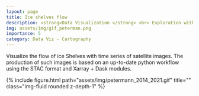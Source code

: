 ```yaml
---
layout: page
title: Ice shelves flow
description: <strong>Data Visualization </strong> <br> Exploration with satellite images.
img: assets/img/gif_peterman.png
importance: 5
category: Data Viz - Cartography
---
```


Visualize the flow of ice Shelves with time series of satellite images. The production of such images is based on an up-to-date python workflow using the STAC format and Xarray + Dask modules.

<div class="row">
           {% include figure.html path="assets/img/petermann_2014_2021.gif" title="" class="img-fluid rounded z-depth-1" %}
</div>
